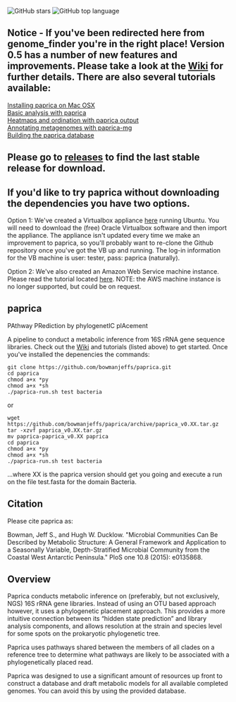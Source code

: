 ![GitHub stars](https://img.shields.io/github/stars/bowmanjeffs/paprica?style=social)
![GitHub top language](https://img.shields.io/github/languages/top/bowmanjeffs/paprica)
## Notice - If you've been redirected here from genome_finder you're in the right place!  Version 0.5 has a number of new features and improvements.  Please take a look at the [Wiki](https://github.com/bowmanjeffs/paprica/wiki) for further details.  There are also several tutorials available:
[Installing paprica on Mac OSX](http://www.polarmicrobes.org/installing-paprica-on-mac-osx/)  
[Basic analysis with paprica](http://www.polarmicrobes.org/analysis-with-paprica/)  
[Heatmaps and ordination with paprica output](https://www.polarmicrobes.org/tutorial-basic-heatmaps-and-ordination-with-paprica-output)  
[Annotating metagenomes with paprica-mg](http://www.polarmicrobes.org/tutorial-annotating-metagenomes-with-paprica-mg/)  
[Building the paprica database](http://www.polarmicrobes.org/building-the-paprica-database/)  

## Please go to [releases](https://github.com/bowmanjeffs/paprica/releases) to find the last stable release for download.

## If you'd like to try paprica without downloading the dependencies you have two options.
Option 1: We've created a Virtualbox appliance [here](http://www.polarmicrobes.org/extras/paprica-demo.ova) running Ubuntu.  You will need to download the (free) Oracle Virtualbox software and then import the appliance. The appliance isn't updated every time we make an improvement to paprica, so you'll probably want to re-clone the Github repository once you've got the VB up and running.  The log-in information for the VB machine is user: tester, pass: paprica (naturally).

Option 2: We've also created an Amazon Web Service machine instance.  Please read the tutorial located [here](http://www.polarmicrobes.org/paprica-on-the-cloud/).  NOTE: the AWS machine instance is no longer supported, but could be on request.

## paprica
PAthway PRediction by phylogenetIC plAcement

A pipeline to conduct a metabolic inference from 16S rRNA gene sequence libraries.  Check out the [Wiki](https://github.com/bowmanjeffs/paprica/wiki) and tutorials (listed above) to get started.  Once you've installed the depenencies the commands:

```
git clone https://github.com/bowmanjeffs/paprica.git
cd paprica
chmod a+x *py
chmod a+x *sh
./paprica-run.sh test bacteria
```
or
```
wget https://github.com/bowmanjeffs/paprica/archive/paprica_v0.XX.tar.gz
tar -xzvf paprica_v0.XX.tar.gz
mv paprica-paprica_v0.XX paprica
cd paprica
chmod a+x *py
chmod a+x *sh
./paprica-run.sh test bacteria
```
...where XX is the paprica version should get you going and execute a run on the file test.fasta for the domain Bacteria.

## Citation

Please cite paprica as:

Bowman, Jeff S., and Hugh W. Ducklow. "Microbial Communities Can Be Described by Metabolic Structure: A General Framework and Application to a Seasonally Variable, Depth-Stratified Microbial Community from the Coastal West Antarctic Peninsula." PloS one 10.8 (2015): e0135868.

## Overview

Paprica conducts metabolic inference on (preferably, but not exclusively, NGS) 16S rRNA gene libraries.  Instead of using an OTU based approach however, it uses a phylogenetic placement approach.  This provides a more intuitive connection between its “hidden state prediction” and library analysis components, and allows resolution at the strain and species level for some spots on the prokaryotic phylogenetic tree.

Paprica uses pathways shared between the members of all clades on a reference tree to determine what pathways are likely to be associated with a phylogenetically placed read.

Paprica was designed to use a significant amount of resources up front to construct a database and draft metabolic models for all available completed genomes.  You can avoid this by using the provided database. 

